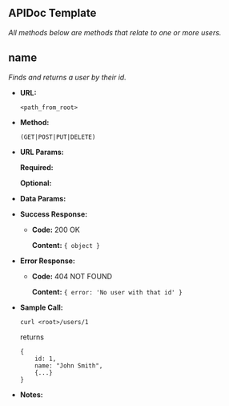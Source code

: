 ## APIDoc Template
_All methods below are methods that relate to one or more users._

**name**
----
  _Finds and returns a user by their id._

* **URL:**

  `<path_from_root>`

* **Method:**

  `(GET|POST|PUT|DELETE)`

* **URL Params:**

  **Required:**

  **Optional:**

* **Data Params:**

* **Success Response:**

  * **Code:** 200 OK

    **Content:** `{ object }`

* **Error Response:**

  * **Code:** 404 NOT FOUND

    **Content:** `{ error: 'No user with that id' }`

* **Sample Call:**

  `curl <root>/users/1`

  returns

  ```
  {
      id: 1,
      name: "John Smith",
      {...}
  }
  ```

* **Notes:**
